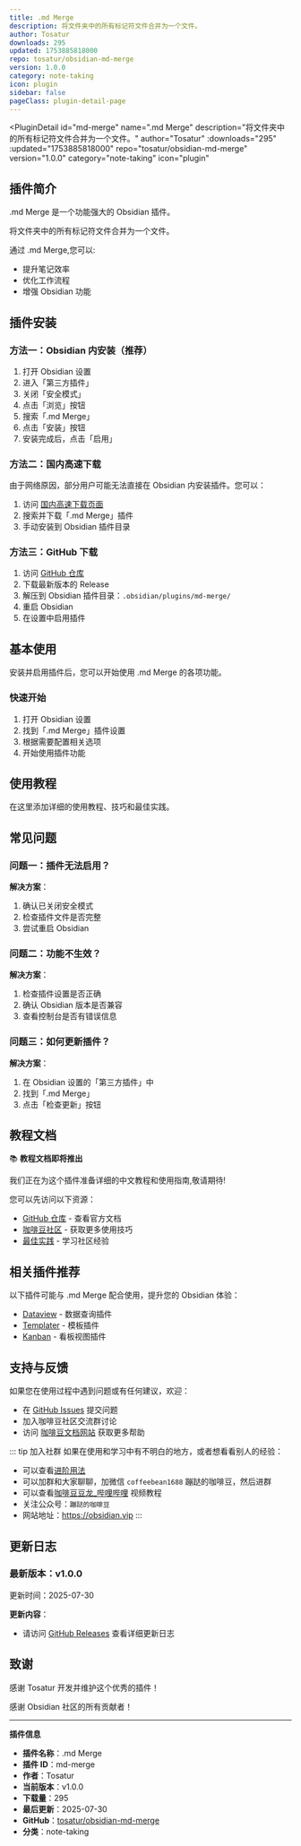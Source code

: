 ```yaml
---
title: .md Merge
description: 将文件夹中的所有标记符文件合并为一个文件。
author: Tosatur
downloads: 295
updated: 1753885818000
repo: tosatur/obsidian-md-merge
version: 1.0.0
category: note-taking
icon: plugin
sidebar: false
pageClass: plugin-detail-page
---
```


<PluginDetail
  id="md-merge"
  name=".md Merge"
  description="将文件夹中的所有标记符文件合并为一个文件。"
  author="Tosatur"
  :downloads="295"
  :updated="1753885818000"
  repo="tosatur/obsidian-md-merge"
  version="1.0.0"
  category="note-taking"
  icon="plugin"
>

<!-- AUTO_GENERATED_START -->
## 插件简介

.md Merge 是一个功能强大的 Obsidian 插件。

将文件夹中的所有标记符文件合并为一个文件。

通过 .md Merge,您可以:

- 提升笔记效率
- 优化工作流程
- 增强 Obsidian 功能

<!-- AUTO_GENERATED_END -->

<!-- AUTO_GENERATED_START -->
## 插件安装

### 方法一：Obsidian 内安装（推荐）

1. 打开 Obsidian 设置
2. 进入「第三方插件」
3. 关闭「安全模式」
4. 点击「浏览」按钮
5. 搜索「.md Merge」
6. 点击「安装」按钮
7. 安装完成后，点击「启用」

### 方法二：国内高速下载

由于网络原因，部分用户可能无法直接在 Obsidian 内安装插件。您可以：

1. 访问 [国内高速下载页面](/zh/documentation/obsidian-plugins-download.html)
2. 搜索并下载「.md Merge」插件
3. 手动安装到 Obsidian 插件目录

### 方法三：GitHub 下载

1. 访问 [GitHub 仓库](https://github.com/tosatur/obsidian-md-merge)
2. 下载最新版本的 Release
3. 解压到 Obsidian 插件目录：`.obsidian/plugins/md-merge/`
4. 重启 Obsidian
5. 在设置中启用插件

## 基本使用

安装并启用插件后，您可以开始使用 .md Merge 的各项功能。

### 快速开始

1. 打开 Obsidian 设置
2. 找到「.md Merge」插件设置
3. 根据需要配置相关选项
4. 开始使用插件功能

<!-- AUTO_GENERATED_END -->

<!-- CUSTOM_CONTENT_START:tutorial -->
## 使用教程

在这里添加详细的使用教程、技巧和最佳实践。

<!-- CUSTOM_CONTENT_END:tutorial -->

<!-- SHARED_CONTENT_START -->
## 常见问题

### 问题一：插件无法启用？

**解决方案**：
1. 确认已关闭安全模式
2. 检查插件文件是否完整
3. 尝试重启 Obsidian

### 问题二：功能不生效？

**解决方案**：
1. 检查插件设置是否正确
2. 确认 Obsidian 版本是否兼容
3. 查看控制台是否有错误信息

### 问题三：如何更新插件？

**解决方案**：
1. 在 Obsidian 设置的「第三方插件」中
2. 找到「.md Merge」
3. 点击「检查更新」按钮

## 教程文档

📚 **教程文档即将推出**

我们正在为这个插件准备详细的中文教程和使用指南,敬请期待!

您可以先访问以下资源：
- [GitHub 仓库](https://github.com/tosatur/obsidian-md-merge) - 查看官方文档
- [咖啡豆社区](/zh/bases/) - 获取更多使用技巧
- [最佳实践](/zh/best-practices/) - 学习社区经验

## 相关插件推荐

以下插件可能与 .md Merge 配合使用，提升您的 Obsidian 体验：

- [Dataview](/zh/plugins/dataview.html) - 数据查询插件
- [Templater](/zh/plugins/templater-obsidian.html) - 模板插件
- [Kanban](/zh/plugins/obsidian-kanban.html) - 看板视图插件

## 支持与反馈

如果您在使用过程中遇到问题或有任何建议，欢迎：

- 在 [GitHub Issues](https://github.com/tosatur/obsidian-md-merge/issues) 提交问题
- 加入咖啡豆社区交流群讨论
- 访问 [咖啡豆文档网站](https://obsidian.vip) 获取更多帮助

::: tip 加入社群
如果在使用和学习中有不明白的地方，或者想看看别人的经验：
- 可以查看[进阶用法](/zh/advanced)
- 可以加群和大家聊聊，加微信 `coffeebean1688` 蹦跶的咖啡豆，然后进群
- 可以查看[咖啡豆豆龙_哔哩哔哩](https://space.bilibili.com/618777356) 视频教程
- 关注公众号：`蹦跶的咖啡豆`
- 网站地址：https://obsidian.vip
:::
<!-- SHARED_CONTENT_END -->

<!-- AUTO_GENERATED_START -->
## 更新日志

### 最新版本：v1.0.0

更新时间：2025-07-30

**更新内容**：
- 请访问 [GitHub Releases](https://github.com/tosatur/obsidian-md-merge/releases) 查看详细更新日志

## 致谢

感谢 Tosatur 开发并维护这个优秀的插件！

感谢 Obsidian 社区的所有贡献者！

---

**插件信息**
- **插件名称**：.md Merge
- **插件 ID**：md-merge
- **作者**：Tosatur
- **当前版本**：v1.0.0
- **下载量**：295
- **最后更新**：2025-07-30
- **GitHub**：[tosatur/obsidian-md-merge](https://github.com/tosatur/obsidian-md-merge)
- **分类**：note-taking
<!-- AUTO_GENERATED_END -->

</PluginDetail>

